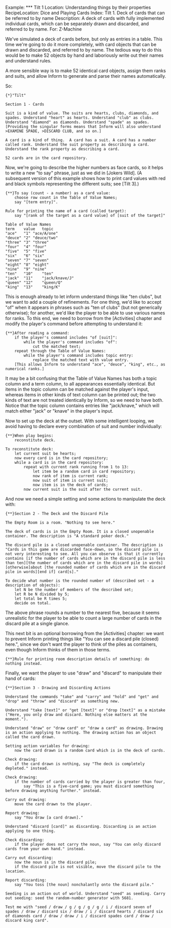 Example: *** Tilt 1
Location: Understanding things by their properties
RecipeLocation: Dice and Playing Cards
Index: Tilt 1. Deck of cards that can be referred to by name
Description: A deck of cards with fully implemented individual cards, which can be separately drawn and discarded, and referred to by name.
For: Z-Machine

  
We've simulated a deck of cards before, but only as entries in a table. This time we're going to do it more completely, with card objects that can be drawn and discarded, and referred to by name. The tedious way to do this would be to make 52 objects by hand and laboriously write out their names and understand rules.

  
A more sensible way is to make 52 identical card objects, assign them ranks and suits, and allow Inform to generate and parse their names automatically.

  
So:

  

``` inform7
{*}"Tilt"

Section 1 - Cards

Suit is a kind of value. The suits are hearts, clubs, diamonds, and spades. Understand "heart" as hearts. Understand "club" as clubs. Understand "diamond" as diamonds. Understand "spade" as spades. [Providing the singular forms means that Inform will also understand >EXAMINE SPADE, >DISCARD CLUB, and so on.]

A card is a kind of thing.  A card has a suit. A card has a number called rank. Understand the suit property as describing a card. Understand the rank property as describing a card.

52 cards are in the card repository.
```

  
Now, we're going to describe the higher numbers as face cards, so it helps to write a new "to say" phrase, just as we did in [Jokers Wild]. (A subsequent version of this example shows how to print card values with red and black symbols representing the different suits; see [Tilt 3].)

  

``` inform7
{**}To say (count - a number) as a card value:
	choose row count in the Table of Value Names;
	say "[term entry]".

Rule for printing the name of a card (called target):
	say "[rank of the target as a card value] of [suit of the target]"

Table of Value Names
term	value	topic
"ace"	"1"	"ace/A/one"
"deuce"	"2"	"deuce/two"
"three"	"3"	"three"
"four"	"4"	"four"
"five"	"5"	"five"
"six"	"6"	"six"
"seven"	"7"	"seven"
"eight"	"8"	"eight"
"nine"	"9"	"nine"
"ten"	"10"	"ten"
"jack"	"11"	"jack/knave/J"
"queen"	"12"	"queen/Q"
"king"	"13"	"king/K"
```

  
This is enough already to let inform understand things like "ten clubs", but we want to add a couple of refinements. For one thing, we'd like to accept "of" when it appears in phrases such as "ten of clubs" (but not generically otherwise); for another, we'd like the player to be able to use various names for ranks. To this end, we need to borrow from the [Activities] chapter and modify the player's command before attempting to understand it:

  

``` inform7
{**}After reading a command:
	if the player's command includes "of [suit]":
		while the player's command includes "of":
			cut the matched text;
	repeat through the Table of Value Names:
		while the player's command includes topic entry:
			replace the matched text with value entry.
	[This allows Inform to understand "ace", "deuce", "king", etc., as numerical ranks.]
```

  
It may be a bit confusing that the Table of Value Names has both a topic column and a term column, to all appearances essentially identical. But items in the topic column can be matched against the player's input, whereas items in other kinds of text column can be printed out; the two kinds of text are not treated identically by Inform, so we need to have both. Notice that the topic column contains entries like "jack/knave," which will match either "jack" or "knave" in the player's input.

  
Now to set up the deck at the outset. With some intelligent looping, we avoid having to declare every combination of suit and number individually:

  

``` inform7
{**}When play begins:
	reconstitute deck.

To reconstitute deck:
	let current suit be hearts;
	now every card is in the card repository;
	while a card is in the card repository:
		repeat with current rank running from 1 to 13:
			let item be a random card in card repository;
			now rank of item is current rank;
			now suit of item is current suit;
			now item is in the deck of cards;
		now current suit is the suit after the current suit.
```

  
And now we need a simple setting and some actions to manipulate the deck with:

  

``` inform7
{**}Section 2 - The Deck and the Discard Pile

The Empty Room is a room. "Nothing to see here."

The deck of cards is in the Empty Room. It is a closed unopenable container. The description is "A standard poker deck."

The discard pile is a closed unopenable container. The description is "Cards in this game are discarded face-down, so the discard pile is not very interesting to see. All you can observe is that it currently contains [if the number of cards which are in the discard pile is less than ten][the number of cards which are in the discard pile in words][otherwise]about [the rounded number of cards which are in the discard pile in words][end if] card[s]."

To decide what number is the rounded number of (described set - a description of objects):
	let N be the number of members of the described set;
	let R be N divided by 5;
	let total be R times 5;
	decide on total.
```

  
The above phrase rounds a number to the nearest five, because it seems unrealistic for the player to be able to count a large number of cards in the discard pile at a single glance.

  
This next bit is an optional borrowing from the [Activities] chapter: we want to prevent Inform printing things like "You can see a discard pile (closed) here.", since we don't want the player to think of the piles as containers, even though Inform thinks of them in those terms.

  

``` inform7
{**}Rule for printing room description details of something: do nothing instead.
```

  
Finally, we want the player to use "draw" and "discard" to manipulate their hand of cards:

  

``` inform7
{**}Section 3 - Drawing and Discarding Actions

Understand the commands "take" and "carry" and "hold" and "get" and "drop" and "throw" and "discard" as something new.

Understand "take [text]" or "get [text]" or "drop [text]" as a mistake ("Here, you only draw and discard. Nothing else matters at the moment.").

Understand "draw" or "draw card" or "draw a card" as drawing. Drawing is an action applying to nothing. The drawing action has an object called the card drawn.

Setting action variables for drawing:
	now the card drawn is a random card which is in the deck of cards.

Check drawing:
	if the card drawn is nothing, say "The deck is completely depleted." instead.

Check drawing:
	if the number of cards carried by the player is greater than four,
		say "This is a five-card game; you must discard something before drawing anything further." instead.

Carry out drawing:
	move the card drawn to the player.

Report drawing:
	say "You draw [a card drawn]."

Understand "discard [card]" as discarding. Discarding is an action applying to one thing.

Check discarding:
	if the player does not carry the noun, say "You can only discard cards from your own hand." instead.

Carry out discarding:
	now the noun is in the discard pile;
	if the discard pile is not visible, move the discard pile to the location.

Report discarding:
	say "You toss [the noun] nonchalantly onto the discard pile."

Seeding is an action out of world. Understand "seed" as seeding. Carry out seeding: seed the random-number generator with 5681.

Test me with "seed / draw / g / g / g / g / i / discard seven of spades / draw / discard six / draw / i / discard hearts / discard six of diamonds card / draw / draw / i / discard spades card / draw / discard king card".
```

